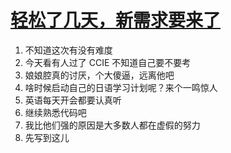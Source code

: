 # [轻松了几天，新需求要来了](https://github.com/yihong0618/gitblog/issues/77)

1. 不知道这次有没有难度
2. 今天看有人过了 CCIE 不知道自己要不要考
3. 娘娘腔真的讨厌，个大傻逼，远离他吧
4. 啥时候启动自己的日语学习计划呢？来个一鸣惊人
5. 英语每天开会都要认真听
6. 继续熟悉代码吧
7. 我比他们强的原因是大多数人都在虚假的努力
8. 先写到这儿